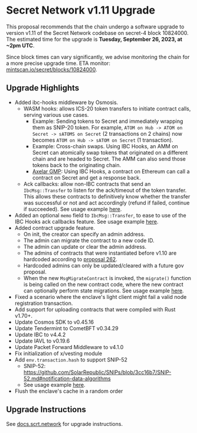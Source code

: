 # Secret Network v1.11 Upgrade

This proposal recommends that the chain undergo a software upgrade to version v1.11 of the Secret Network codebase on secret-4 block 10824000. The estimated time for the upgrade is **Tuesday, September 26, 2023, at ~2pm UTC**.

Since block times can vary significantly, we advise monitoring the chain for a more precise upgrade time. ETA monitor: [mintscan.io/secret/blocks/10824000](https://dev.mintscan.io/secret/blocks/10824000).

## Upgrade Highlights

- Added ibc-hooks middleware by Osmosis.
  - WASM hooks: allows ICS-20 token transfers to initiate contract calls, serving various use cases.
    - Example: Sending tokens to Secret and immediately wrapping them as SNIP-20 token. For example, `ATOM on Hub -> ATOM on Secret -> sATOMS on Secret` (2 transactions on 2 chains) now becomes `ATOM on Hub -> sATOM on Secret` (1 transaction).
    - Example: Cross-chain swaps. Using IBC Hooks, an AMM on Secret can atomically swap tokens that originated on a different chain and are headed to Secret. The AMM can also send those tokens back to the originating chain.
    - [Axelar GMP](https://docs.axelar.dev/dev/general-message-passing/overview): Using IBC Hooks, a contract on Ethereum can call a contract on Secret and get a response back.
  - Ack callbacks: allow non-IBC contracts that send an `IbcMsg::Transfer` to listen for the ack/timeout of the token transfer. This allows these contracts to definitively know whether the transfer was successful or not and act accordingly (refund if failed, continue if succeeded). See usage example [here](https://github.com/scrtlabs/secret.js/blob/4293219/test/ibc-hooks-contract/src/contract.rs#L47-L91).
- Added an optional `memo` field to `IbcMsg::Transfer`, to ease to use of the IBC Hooks ack callbacks feature. See usage example [here](https://github.com/scrtlabs/secret.js/blob/4293219/test/ibc-hooks-contract/src/contract.rs#L60-L63).
- Added contract upgrade feature.
  - On init, the creator can specify an admin address.
  - The admin can migrate the contract to a new code ID.
  - The admin can update or clear the admin address.
  - The admins of contracts that were instantiated before v1.10 are hardcoded according to [proposal 262](https://github.com/scrtlabs/SecretNetwork/blob/ab1852727/docs/proposals/hardcode-admins-on-v1.10.md).
  - Hardcoded admins can only be updated/cleared with a future gov proposal.
  - When the new `MsgMigrateContract` is invoked, the `migrate()` function is being called on the new contract code, where the new contract can optionally perform state migrations. See usage example [here](https://github.com/scrtlabs/SecretNetwork/blob/139a0eb18/cosmwasm/contracts/v1/compute-tests/migration/contract-v2/src/contract.rs#L37-L43).
- Fixed a scenario where the enclave's light client might fail a valid node registration transaction.
- Add support for uploading contracts that were compiled with Rust v1.70+.
- Update Cosmos SDK to v0.45.16
- Update Tendermint to CometBFT v0.34.29
- Update IBC to v4.4.2
- Update IAVL to v0.19.6
- Update Packet Forward Middleware to v4.1.0
- Fix initialization of x/vesting module
- Add `env.transaction.hash` to support SNIP-52
  - SNIP-52: https://github.com/SolarRepublic/SNIPs/blob/3cc16b7/SNIP-52.md#notification-data-algorithms
  - See usage example [here](https://github.com/scrtlabs/SecretNetwork/blob/4f21d5794/cosmwasm/contracts/v1/compute-tests/test-compute-contract-v2/src/contract.rs#L1398-L1400).
- Flush the enclave's cache in a random order

## Upgrade Instructions

See [docs.scrt.network](https://docs.scrt.network/secret-network-documentation/infrastructure/upgrade-instructions/v1.11) for upgrade instructions.
